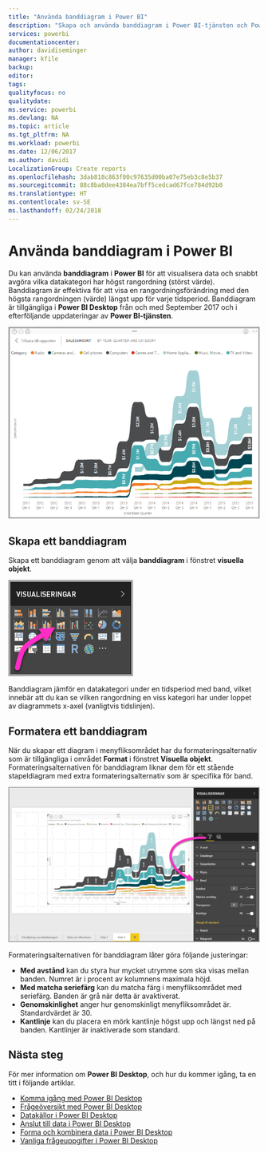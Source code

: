 ```yaml
---
title: "Använda banddiagram i Power BI"
description: "Skapa och använda banddiagram i Power BI-tjänsten och Power BI Desktop"
services: powerbi
documentationcenter: 
author: davidiseminger
manager: kfile
backup: 
editor: 
tags: 
qualityfocus: no
qualitydate: 
ms.service: powerbi
ms.devlang: NA
ms.topic: article
ms.tgt_pltfrm: NA
ms.workload: powerbi
ms.date: 12/06/2017
ms.author: davidi
LocalizationGroup: Create reports
ms.openlocfilehash: 3dab818c863f00c97635d00ba07e75eb3c8e5b37
ms.sourcegitcommit: 88c8ba8dee4384ea7bff5cedcad67fce784d92b0
ms.translationtype: HT
ms.contentlocale: sv-SE
ms.lasthandoff: 02/24/2018
---
```

# <a name="use-ribbon-charts-in-power-bi"></a>Använda banddiagram i Power BI
Du kan använda **banddiagram** i **Power BI** för att visualisera data och snabbt avgöra vilka datakategori har högst rangordning (störst värde). Banddiagram är effektiva för att visa en rangordningsförändring med den högsta rangordningen (värde) längst upp för varje tidsperiod. Banddiagram är tillgängliga i **Power BI Desktop** från och med September 2017 och i efterföljande uppdateringar av **Power BI-tjänsten**.

![](media/desktop-ribbon-charts/ribbon-charts_01.png)

## <a name="create-a-ribbon-chart"></a>Skapa ett banddiagram
Skapa ett banddiagram genom att välja **banddiagram** i fönstret **visuella objekt**.

![](media/desktop-ribbon-charts/ribbon-charts_02.png)

Banddiagram jämför en datakategori under en tidsperiod med band, vilket innebär att du kan se vilken rangordning en viss kategori har under loppet av diagrammets x-axel (vanligtvis tidslinjen).

## <a name="format-a-ribbon-chart"></a>Formatera ett banddiagram
När du skapar ett diagram i menyfliksområdet har du formateringsalternativ som är tillgängliga i området **Format** i fönstret **Visuella objekt**. Formateringsalternativen för banddiagram liknar dem för ett stående stapeldiagram med extra formateringsalternativ som är specifika för band.

![](media/desktop-ribbon-charts/ribbon-charts_03.png)

Formateringsalternativen för banddiagram låter göra följande justeringar:

* **Med avstånd** kan du styra hur mycket utrymme som ska visas mellan banden. Numret är i procent av kolumnens maximala höjd.
* **Med matcha seriefärg** kan du matcha färg i menyfliksområdet med seriefärg. Banden är grå när detta är avaktiverat.
* **Genomskinlighet** anger hur genomskinligt menyfliksområdet är. Standardvärdet är 30.
* **Kantlinje** kan du placera en mörk kantlinje högst upp och längst ned på banden. Kantlinjer är inaktiverade som standard.

## <a name="next-steps"></a>Nästa steg
För mer information om **Power BI Desktop**, och hur du kommer igång, ta en titt i följande artiklar.

* [Komma igång med Power BI Desktop](desktop-getting-started.md)
* [Frågeöversikt med Power BI Desktop](desktop-query-overview.md)
* [Datakällor i Power BI Desktop](desktop-data-sources.md)
* [Anslut till data i Power BI Desktop](desktop-connect-to-data.md)
* [Forma och kombinera data i Power BI Desktop](desktop-shape-and-combine-data.md)
* [Vanliga frågeuppgifter i Power BI Desktop](desktop-common-query-tasks.md)   

